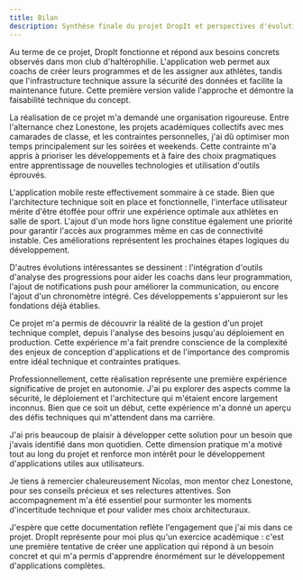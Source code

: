 ```yaml
---
title: Bilan
description: Synthèse finale du projet DropIt et perspectives d'évolution
---
```


Au terme de ce projet, DropIt fonctionne et répond aux besoins concrets observés dans mon club d'haltérophilie. L'application web permet aux coachs de créer leurs programmes et de les assigner aux athlètes, tandis que l'infrastructure technique assure la sécurité des données et facilite la maintenance future. Cette première version valide l'approche et démontre la faisabilité technique du concept.

La réalisation de ce projet m'a demandé une organisation rigoureuse. Entre l'alternance chez Lonestone, les projets académiques collectifs avec mes camarades de classe, et les contraintes personnelles, j'ai dû optimiser mon temps principalement sur les soirées et weekends. Cette contrainte m'a appris à prioriser les développements et à faire des choix pragmatiques entre apprentissage de nouvelles technologies et utilisation d'outils éprouvés.

L'application mobile reste effectivement sommaire à ce stade. Bien que l'architecture technique soit en place et fonctionnelle, l'interface utilisateur mérite d'être étoffée pour offrir une expérience optimale aux athlètes en salle de sport. L'ajout d'un mode hors ligne constitue également une priorité pour garantir l'accès aux programmes même en cas de connectivité instable. Ces améliorations représentent les prochaines étapes logiques du développement.

D'autres évolutions intéressantes se dessinent : l'intégration d'outils d'analyse des progressions pour aider les coachs dans leur programmation, l'ajout de notifications push pour améliorer la communication, ou encore l'ajout d'un chronomètre intégré. Ces développements s'appuieront sur les fondations déjà établies.

Ce projet m'a permis de découvrir la réalité de la gestion d'un projet technique complet, depuis l'analyse des besoins jusqu'au déploiement en production. Cette expérience m'a fait prendre conscience de la complexité des enjeux de conception d'applications et de l'importance des compromis entre idéal technique et contraintes pratiques.

Professionnellement, cette réalisation représente une première expérience significative de projet en autonomie. J'ai pu explorer des aspects comme la sécurité, le déploiement et l'architecture qui m'étaient encore largement inconnus. Bien que ce soit un début, cette expérience m'a donné un aperçu des défis techniques qui m'attendent dans ma carrière.

J'ai pris beaucoup de plaisir à développer cette solution pour un besoin que j'avais identifié dans mon quotidien. Cette dimension pratique m'a motivé tout au long du projet et renforce mon intérêt pour le développement d'applications utiles aux utilisateurs.

Je tiens à remercier chaleureusement Nicolas, mon mentor chez Lonestone, pour ses conseils précieux et ses relectures attentives. Son accompagnement m'a été essentiel pour surmonter les moments d'incertitude technique et pour valider mes choix architecturaux.

J'espère que cette documentation reflète l'engagement que j'ai mis dans ce projet. DropIt représente pour moi plus qu'un exercice académique : c'est une première tentative de créer une application qui répond à un besoin concret et qui m'a permis d'apprendre énormément sur le développement d'applications complètes. 